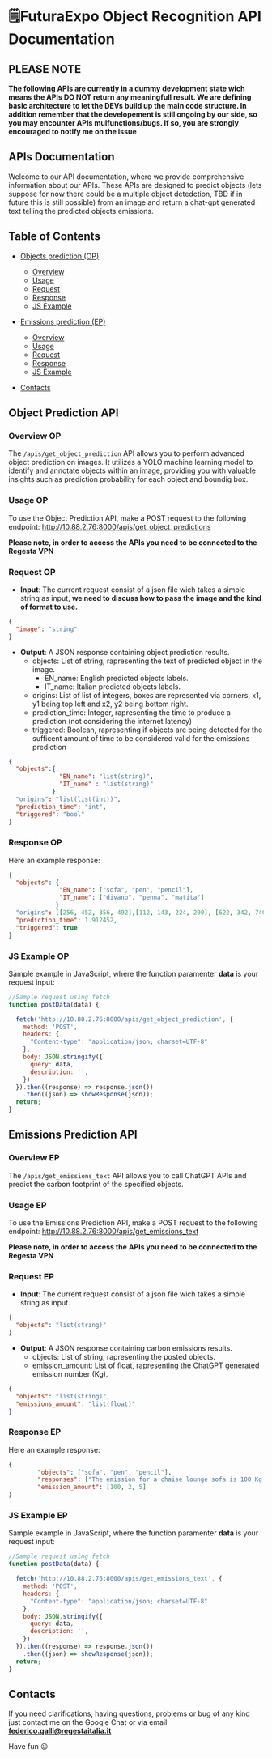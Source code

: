 ﻿# 🗒️FuturaExpo Object Recognition API Documentation

## PLEASE NOTE 
**The following APIs are currently in a dummy development state wich means the APIs DO NOT return any meaningfull result. We are defining basic architecture to let the DEVs build up the main code structure. In addition remember that the developement is still ongoing by our side, so you may encounter APIs mulfunctions/bugs. If so, you are strongly encouraged to notify me on the issue**

## APIs Documentation
Welcome to our API documentation, where we provide comprehensive information about our APIs. These APIs are designed to predict objects (lets suppose for now there could be a multiple object detedction, TBD if in future this is still possible) from an image and return a chat-gpt generated text telling the predicted objects emissions.

## Table of Contents
- [Objects prediction (OP)](#object-prediction-api)
  - [Overview](#overview-op)
  - [Usage](#usage-op)
  - [Request](#request-op)
  - [Response](#response-op)
  - [JS Example](#js-example-op)

- [Emissions prediction (EP)](#emissions-prediction-api)
  - [Overview](#overview-ep)
  - [Usage](#usage-ep)
  - [Request](#request-ep)
  - [Response](#response-ep)
  - [JS Example](#js-example-ep)

- [Contacts](#contacts)

## Object Prediction API
### Overview OP
The `/apis/get_object_prediction` API allows you to perform advanced object prediction on images. It utilizes a YOLO machine learning model to identify and annotate objects within an image, providing you with valuable insights such as prediction probability for each object and boundig box.

### Usage OP
To use the Object Prediction API, make a POST request to the following endpoint: http://10.88.2.76:8000/apis/get_object_predictions

**Please note, in order to access the APIs you need to be connected to the Regesta VPN**

### Request OP
- **Input**: The current request consist of a json file wich takes a simple string as input, **we need to discuss how to pass the image and the kind of format to use.**
```json
{
  "image": "string"
}
```
- **Output**: A JSON response containing object prediction results.
  - objects: List of string, rapresenting the text of predicted object in the image.
    - EN_name: English predicted objects labels.
    - IT_name: Italian predicted objects labels.
  - origins: List of list of integers, boxes are represented via corners, x1, y1 being top left and x2, y2 being bottom right.
  - prediction_time: Integer, rapresenting the time to produce a prediction (not considering the internet latency)
  - triggered: Boolean, rapresenting if objects are being detected for the sufficent amount of time to be considered valid for the emissions prediction
    
```json
{
  "objects":{
              "EN_name": "list(string)",
              "IT_name" : "list(string)"
            }
  "origins": "list(list(int))",
  "prediction_time": "int",
  "triggered": "bool"
}
```

### Response OP
Here an example response:

```json
{
  "objects": {
              "EN_name": ["sofa", "pen", "pencil"],
              "IT_name": ["divano", "penna", "matita"]
             }
  "origins": [[256, 452, 356, 492],[112, 143, 224, 200], [622, 342, 740, 400]],
  "prediction_time": 1.912452,
  "triggered": true
}
```

### JS Example OP
Sample example in JavaScript, where the function paramenter **data** is your request input: 

```javascript
//Sample request using fetch
function postData(data) {

  fetch('http://10.88.2.76:8000/apis/get_object_prediction', {
    method: 'POST',
    headers: {
      "Content-type": "application/json; charset=UTF-8"
    },
    body: JSON.stringify({
      query: data,
      description: '',
    })
  }).then((response) => response.json())
    .then((json) => showResponse(json));
  return;
}
```

## Emissions Prediction API
### Overview EP
The `/apis/get_emissions_text` API allows you to call ChatGPT APIs and predict the carbon footprint of the specified objects.

### Usage EP
To use the Emissions Prediction API, make a POST request to the following endpoint: http://10.88.2.76:8000/apis/get_emissions_text

**Please note, in order to access the APIs you need to be connected to the Regesta VPN**

### Request EP
- **Input**: The current request consist of a json file wich takes a simple string as input.
```json
{
  "objects": "list(string)"
}
```
- **Output**: A JSON response containing carbon emissions results.
  - objects: List of string, rapresenting the posted objects.
  - emission_amount: List of float, rapresenting the ChatGPT generated emission number (Kg).

```json
{
  "objects": "list(string)",
  "emissions_amount": "list(float)"
}
```

### Response EP
Here an example response:

```json
{
        "objects": ["sofa", "pen", "pencil"],
        "responses": ["The emission for a chaise lounge sofa is 100 Kg of CO2", "The emission for a ink pen 2 Kg of CO2", "The emission for a pencil is 5 Kg of CO2"],
        "emission_amount": [100, 2, 5]
}
```

### JS Example EP
Sample example in JavaScript, where the function paramenter **data** is your request input: 

```javascript
//Sample request using fetch
function postData(data) {

  fetch('http://10.88.2.76:8000/apis/get_emissions_text', {
    method: 'POST',
    headers: {
      "Content-type": "application/json; charset=UTF-8"
    },
    body: JSON.stringify({
      query: data,
      description: '',
    })
  }).then((response) => response.json())
    .then((json) => showResponse(json));
  return;
}
```

## Contacts
If you need clarifications, having questions, problems or bug of any kind just contact me on the Google Chat or via email **federico.galli@regestaitalia.it**

Have fun 😉
